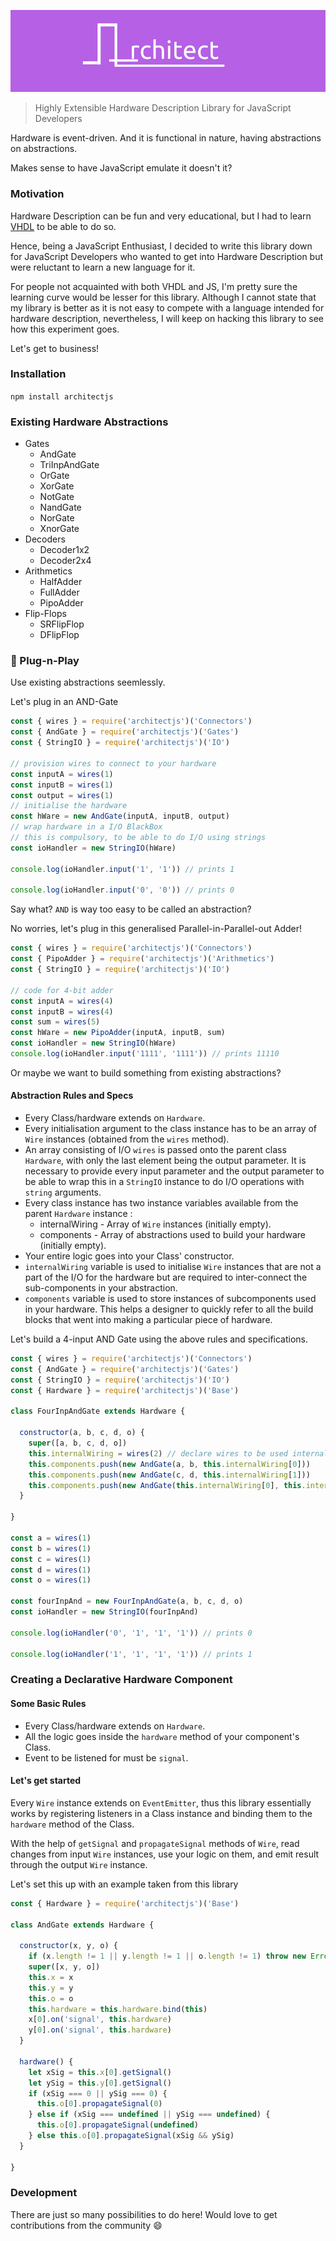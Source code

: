 ![Architect](media/banner.png)

> Highly Extensible Hardware Description Library for JavaScript Developers

Hardware is event-driven. And it is functional in nature, having abstractions on abstractions.

Makes sense to have JavaScript emulate it doesn't it?

### Motivation

Hardware Description can be fun and very educational, but I had to learn [VHDL](https://en.wikipedia.org/wiki/VHDL) to be able to do so.

Hence, being a JavaScript Enthusiast, I decided to write this library down for JavaScript Developers who wanted to get into Hardware Description but were reluctant to learn a new language for it.

For people not acquainted with both VHDL and JS, I'm pretty sure the learning curve would be lesser for this library. Although I cannot state that my library is better as it is not easy to compete with a language intended for hardware description, nevertheless, I will keep on hacking this library to see how this experiment goes.

Let's get to business!

### Installation

`npm install architectjs`

### Existing Hardware Abstractions

* Gates
  * AndGate
  * TriInpAndGate
  * OrGate
  * XorGate
  * NotGate
  * NandGate
  * NorGate
  * XnorGate
* Decoders
  * Decoder1x2
  * Decoder2x4
* Arithmetics
  * HalfAdder
  * FullAdder
  * PipoAdder
* Flip-Flops
  * SRFlipFlop
  * DFlipFlop

### :electric_plug: Plug-n-Play

Use existing abstractions seemlessly.

Let's plug in an AND-Gate

```js
const { wires } = require('architectjs')('Connectors')
const { AndGate } = require('architectjs')('Gates')
const { StringIO } = require('architectjs')('IO')

// provision wires to connect to your hardware
const inputA = wires(1)
const inputB = wires(1)
const output = wires(1)
// initialise the hardware
const hWare = new AndGate(inputA, inputB, output)
// wrap hardware in a I/O BlackBox
// this is compulsory, to be able to do I/O using strings
const ioHandler = new StringIO(hWare)

console.log(ioHandler.input('1', '1')) // prints 1

console.log(ioHandler.input('0', '0')) // prints 0
```

Say what? `AND` is way too easy to be called an abstraction?

No worries, let's plug in this generalised Parallel-in-Parallel-out Adder!

```js
const { wires } = require('architectjs')('Connectors')
const { PipoAdder } = require('architectjs')('Arithmetics')
const { StringIO } = require('architectjs')('IO')

// code for 4-bit adder
const inputA = wires(4)
const inputB = wires(4)
const sum = wires(5)
const hWare = new PipoAdder(inputA, inputB, sum)
const ioHandler = new StringIO(hWare)
console.log(ioHandler.input('1111', '1111')) // prints 11110
```

Or maybe we want to build something from existing abstractions?

#### Abstraction Rules and Specs

* Every Class/hardware extends on `Hardware`.
* Every initialisation argument to the class instance has to be an array of `Wire` instances (obtained from the `wires` method).
* An array consisting of I/O `wires` is passed onto the parent class `Hardware`, with only the last element being the output parameter. It is necessary to provide every input parameter and the output parameter to be able to wrap this in a `StringIO` instance to do I/O operations with `string` arguments.
* Every class instance has two instance variables available from the parent `Hardware` instance :
  * internalWiring - Array of `Wire` instances (initially empty).
  * components - Array of abstractions used to build your hardware (initially empty).
* Your entire logic goes into your Class' constructor.
* `internalWiring` variable is used to initialise `Wire` instances that are not a part of the I/O for the hardware but are required to inter-connect the sub-components in your abstraction.
* `components` variable is used to store instances of subcomponents used in your hardware. This helps a designer to quickly refer to all the build blocks that went into making a particular piece of hardware.


Let's build a 4-input AND Gate using the above rules and specifications.

```js
const { wires } = require('architectjs')('Connectors')
const { AndGate } = require('architectjs')('Gates')
const { StringIO } = require('architectjs')('IO')
const { Hardware } = require('architectjs')('Base')

class FourInpAndGate extends Hardware {

  constructor(a, b, c, d, o) {
    super([a, b, c, d, o])
    this.internalWiring = wires(2) // declare wires to be used internally
    this.components.push(new AndGate(a, b, this.internalWiring[0]))
    this.components.push(new AndGate(c, d, this.internalWiring[1]))
    this.components.push(new AndGate(this.internalWiring[0], this.internalWiring[1], o))
  }

}

const a = wires(1)
const b = wires(1)
const c = wires(1)
const d = wires(1)
const o = wires(1)

const fourInpAnd = new FourInpAndGate(a, b, c, d, o)
const ioHandler = new StringIO(fourInpAnd)

console.log(ioHandler('0', '1', '1', '1')) // prints 0

console.log(ioHandler('1', '1', '1', '1')) // prints 1
```

### Creating a Declarative Hardware Component

#### Some Basic Rules

* Every Class/hardware extends on `Hardware`.
* All the logic goes inside the `hardware` method of your component's Class.
* Event to be listened for must be `signal`.

#### Let's get started

Every `Wire` instance extends on `EventEmitter`, thus this library essentially works by registering listeners in a Class instance and binding them to the `hardware` method of the Class.

With the help of `getSignal` and `propagateSignal` methods of `Wire`, read changes from input `Wire` instances, use your logic on them, and emit result through the output `Wire` instance.

Let's set this up with an example taken from this library

```js
const { Hardware } = require('architectjs')('Base')

class AndGate extends Hardware {

  constructor(x, y, o) {
    if (x.length != 1 || y.length != 1 || o.length != 1) throw new Error('Invalid Connection/s')
    super([x, y, o])
    this.x = x
    this.y = y
    this.o = o
    this.hardware = this.hardware.bind(this)
    x[0].on('signal', this.hardware)
    y[0].on('signal', this.hardware)
  }

  hardware() {
    let xSig = this.x[0].getSignal()
    let ySig = this.y[0].getSignal()
    if (xSig === 0 || ySig === 0) {
      this.o[0].propagateSignal(0)
    } else if (xSig === undefined || ySig === undefined) {
      this.o[0].propagateSignal(undefined)
    } else this.o[0].propagateSignal(xSig && ySig)
  }

}
```
### Development

There are just so many possibilities to do here! Would love to get contributions from the community :smile:
